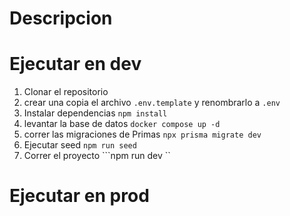 # Descripcion



# Ejecutar en dev

1. Clonar el repositorio
2. crear una copia el archivo ``` .env.template ``` y renombrarlo a ``` .env ```
3. Instalar dependencias ``` npm install ```
4. levantar la base de datos ``` docker compose up -d ```
5. correr las migraciones de Primas ``` npx prisma migrate dev ```
6. Ejecutar seed ``` npm run seed ``` 
6. Correr el proyecto ```npm run dev ``


# Ejecutar en prod